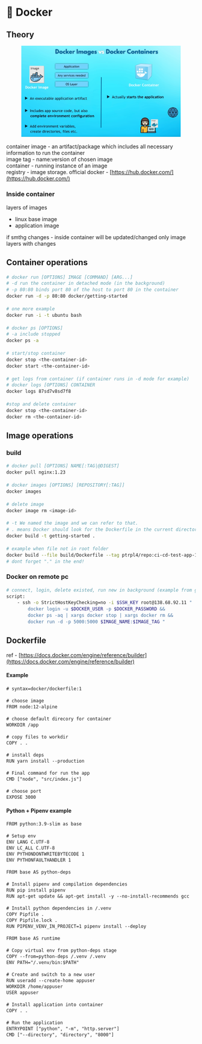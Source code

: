 # 🐋 Docker

## Theory

<figure><img src="../../../.gitbook/assets/image.png" alt=""><figcaption></figcaption></figure>

container image - an artifact/package which includes all necessary information to run the container\
image tag - name:version of chosen image\
container - running instance of an image\
registry - image storage. official docker - [https://hub.docker.com/](https://hub.docker.com/)

### Inside container

layers of images

* linux base image
* application image

if smthg changes - inside container will be updated/changed only image layers with changes

## Container operations

```bash
# docker run [OPTIONS] IMAGE [COMMAND] [ARG...]
# -d run the container in detached mode (in the background)
# -p 80:80 binds port 80 of the host to port 80 in the container
docker run -d -p 80:80 docker/getting-started

# one more example
docker run -i -t ubuntu bash

# docker ps [OPTIONS] 
# -a include stopped
docker ps -a 

# start/stop container
docker stop <the-container-id>
docker start <the-container-id>

# get logs from container (if container runs in -d mode for example)
# docker logs [OPTIONS] CONTAINER
docker logs 87sd7v8sd7f8

#stop and delete container
docker stop <the-container-id>
docker rm <the-container-id>
```

## Image operations

### build

```bash
# docker pull [OPTIONS] NAME[:TAG|@DIGEST]
docker pull nginx:1.23

# docker images [OPTIONS] [REPOSITORY[:TAG]]
docker images

# delete image
docker image rm <image-id>

# -t We named the image and we can refer to that.
# . means Docker should look for the Dockerfile in the current directory.
docker build -t getting-started .

# example when file not in root folder
docker build --file build/Dockerfile --tag ptrpl4/repo:ci-cd-test-app-1.0  .
# dont forget "." in the end!
```

### Docker on remote pc

```bash
# connect, login, delete existed, run new in background (example from gitlab ci)
script:
    - ssh -o StrictHostKeyChecking=no -i $SSH_KEY root@138.68.92.11 "
        docker login -u $DOCKER_USER -p $DOCKER_PASSWORD &&
        docker ps -aq | xargs docker stop | xargs docker rm && 
        docker run -d -p 5000:5000 $IMAGE_NAME:$IMAGE_TAG " 
```

## Dockerfile

ref - [https://docs.docker.com/engine/reference/builder](https://docs.docker.com/engine/reference/builder)

#### Example

```docker
# syntax=docker/dockerfile:1

# choose image
FROM node:12-alpine 

# choose default direcory for container 
WORKDIR /app

# copy files to workdir
COPY . .

# install deps
RUN yarn install --production

# Final command for run the app
CMD ["node", "src/index.js"]

# choose port
EXPOSE 3000
```

#### Python + Pipenv example <a href="#remove-a-container-using-the-cli" id="remove-a-container-using-the-cli"></a>

```docker
FROM python:3.9-slim as base

# Setup env
ENV LANG C.UTF-8
ENV LC_ALL C.UTF-8
ENV PYTHONDONTWRITEBYTECODE 1
ENV PYTHONFAULTHANDLER 1

FROM base AS python-deps

# Install pipenv and compilation dependencies
RUN pip install pipenv
RUN apt-get update && apt-get install -y --no-install-recommends gcc

# Install python dependencies in /.venv
COPY Pipfile .
COPY Pipfile.lock .
RUN PIPENV_VENV_IN_PROJECT=1 pipenv install --deploy

FROM base AS runtime

# Copy virtual env from python-deps stage
COPY --from=python-deps /.venv /.venv
ENV PATH="/.venv/bin:$PATH"

# Create and switch to a new user
RUN useradd --create-home appuser
WORKDIR /home/appuser
USER appuser

# Install application into container
COPY . .

# Run the application
ENTRYPOINT ["python", "-m", "http.server"]
CMD ["--directory", "directory", "8000"]
```
